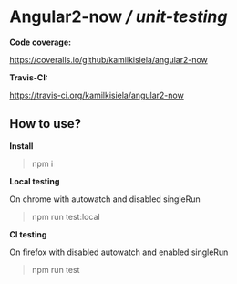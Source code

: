 Angular2-now */ unit-testing*
=============================

**Code coverage:**

https://coveralls.io/github/kamilkisiela/angular2-now

**Travis-CI:**

https://travis-ci.org/kamilkisiela/angular2-now

How to use?
-----------

**Install**

> npm i

**Local testing**

On chrome with autowatch and disabled singleRun

> npm run test:local

**CI testing**

On firefox with disabled autowatch and enabled singleRun

> npm run test
